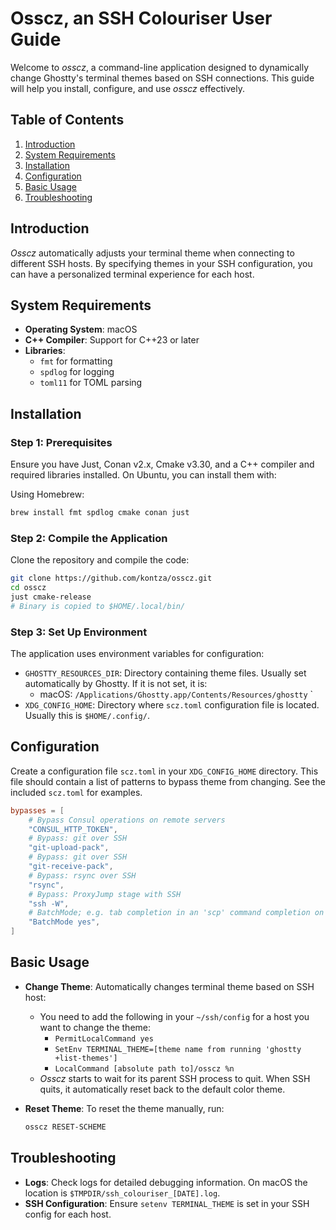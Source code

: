 # Osscz, an SSH Colouriser User Guide

Welcome to _osscz_, a command-line application designed to dynamically change Ghostty's terminal themes based on SSH connections. This guide will help you install, configure, and use _osscz_ effectively.

## Table of Contents

1. [Introduction](#introduction)
2. [System Requirements](#system-requirements)
3. [Installation](#installation)
4. [Configuration](#configuration)
5. [Basic Usage](#basic-usage)
6. [Troubleshooting](#troubleshooting)

## Introduction

_Osscz_ automatically adjusts your terminal theme when connecting to different SSH hosts. By specifying themes in your SSH configuration, you can have a personalized terminal experience for each host.

## System Requirements

- **Operating System**: macOS
- **C++ Compiler**: Support for C++23 or later
- **Libraries**:
  - `fmt` for formatting
  - `spdlog` for logging
  - `toml11` for TOML parsing

## Installation

### Step 1: Prerequisites

Ensure you have Just, Conan v2.x, Cmake v3.30, and a C++ compiler and required libraries installed. On Ubuntu, you can install them with:

Using Homebrew:

```sh
brew install fmt spdlog cmake conan just
```

### Step 2: Compile the Application

Clone the repository and compile the code:

```sh
git clone https://github.com/kontza/osscz.git
cd osscz
just cmake-release
# Binary is copied to $HOME/.local/bin/
```

### Step 3: Set Up Environment

The application uses environment variables for configuration:

- `GHOSTTY_RESOURCES_DIR`: Directory containing theme files. Usually set automatically by Ghostty. If it is not set, it is:
  * macOS: `/Applications/Ghostty.app/Contents/Resources/ghostty`
`
- `XDG_CONFIG_HOME`: Directory where `scz.toml` configuration file is located. Usually this is `$HOME/.config/`.

## Configuration

Create a configuration file `scz.toml` in your `XDG_CONFIG_HOME` directory. This file should contain a list of patterns to bypass theme from changing. See the included `scz.toml` for examples.

```toml
bypasses = [
    # Bypass Consul operations on remote servers
    "CONSUL_HTTP_TOKEN",
    # Bypass: git over SSH
    "git-upload-pack",
    # Bypass: git over SSH
    "git-receive-pack",
    # Bypass: rsync over SSH
    "rsync",
    # Bypass: ProxyJump stage with SSH
    "ssh -W",
    # BatchMode; e.g. tab completion in an 'scp' command completion on remote server
    "BatchMode yes",
]
```

## Basic Usage

- **Change Theme**: Automatically changes terminal theme based on SSH host:
  * You need to add the following in your `~/ssh/config` for a host you want to change the theme:
    * `PermitLocalCommand yes`
    * `SetEnv TERMINAL_THEME=[theme name from running 'ghostty +list-themes']`
    * `LocalCommand [absolute path to]/osscz %n`
  * _Osscz_ starts to wait for its parent SSH process to quit. When SSH quits, it automatically reset back to the default color theme.
- **Reset Theme**: To reset the theme manually, run:

  ```sh
  osscz RESET-SCHEME
  ```

## Troubleshooting

- **Logs**: Check logs for detailed debugging information. On macOS the location is `$TMPDIR/ssh_colouriser_[DATE].log`.
- **SSH Configuration**: Ensure `setenv TERMINAL_THEME` is set in your SSH config for each host.
